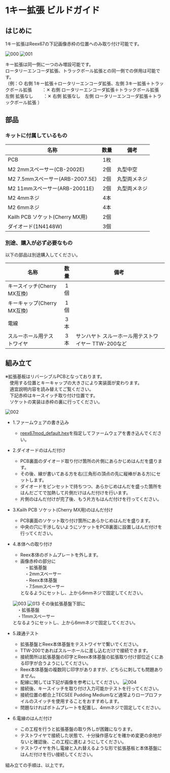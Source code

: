 # 1キー拡張 ビルドガイド

## はじめに
1キー拡張はReex67の下記画像赤枠の位置へのみ取り付け可能です。
  
![000](https://github.com/kushima8/Reex/assets/58157342/8cc824f0-6271-415a-b8aa-4e33cc567823)
![001](https://github.com/kushima8/Reex/assets/58157342/d06c4f7d-4a18-4441-8cb6-8ce5c2adb3e7)

キー拡張は同一側に一つのみ増設可能です。  
ロータリーエンコーダ拡張、トラックボール拡張との同一側での併用は可能です。  
（例：○ 右側 1キー拡張＋ロータリーエンコーダ拡張、左側 3キー拡張＋トラックボール拡張
　　：✕ 右側 ロータリーエンコーダ拡張＋トラックボール拡張　左側 拡張なし 
　　：✕ 右側 拡張なし　左側  ロータリーエンコーダ拡張＋トラックボール拡張 ）

## 部品

### キットに付属しているもの

|名称|数量|備考|
|----|:---:|----|
|PCB|1枚|
|M2 2mmスペーサー(CB-2002E)|2個|丸型中空|
|M2 7.5mmスペーサー(ARB-2007.5E)|2個|丸型両メネジ|
|M2 11mmスペーサー(ARB-20011E)|2個|丸型両メネジ|
|M2 4mmネジ|4本|
|M2 6mmネジ|4本|
|Kailh PCB ソケット(Cherry MX用)|2個|
|ダイオード(1N4148W)|3個|

### 別途、購入が必ず必要なもの
以下の部品は別途購入してください。

|名称|数量|備考|
|----|:---:|----|
|キースイッチ(Cherry MX互換)|1個|
|キーキャップ(Cherry MX互換)|1個|
|電線|3本|
|スルーホール用テストワイヤ|3本|サンハヤト スルーホール用テストワイヤー TTW-200など|

## 組み立て
※拡張基板はリバーシブルPCBとなっております。  
　使用する位置とキーキャップの大きさにより実装面が変わります。  
　適宜説明内容を読み替えてご覧ください。  
　下記赤枠はキースイッチ取り付け位置です。  
　ソケットの実装は赤枠の裏に行ってください。  

  ![002](https://github.com/kushima8/Reex/assets/58157342/4b6325ff-d3ba-44c5-8215-0f70e960622b)

* 1.ファームウェアの書き込み
  * [reex67mod_default.hex](https://github.com/kushima8/Reex/tree/main/Reex67/HEX/mod/reex56mod_default.hex)を指定してファームウェアを書き込んでください。
* 2.ダイオードのはんだ付け
  * PCB裏面のダイオード取り付け箇所の片側にあらかじめはんだを盛ります。  
  * その後、線が書いてある方を右(三角形の頂点の先に縦棒がある方)にセットします。
  * ダイオードをピンセットで持ちつつ、あらかじめはんだを盛った箇所をはんだごてで加熱して片側だけはんだ付けを行います。  
  * 片側のはんだ付けが完了後、もう片方もはんだ付けを行ってください。
* 3.Kailh PCB ソケット(Cherry MX用)のはんだ付け
  * PCB裏面のソケット取り付け箇所にあらかじめはんだを盛ります。  
  * 中央の穴に干渉しないようにソケットをPCB裏面に設置しはんだ付けを行ってください。  
* 4.本体への取り付け
  * Reex本体のボトムプレートを外します。  
  * 画像赤枠の部分に  
  　・拡張基盤  
  　・2mmスペーサー  
  　・Reex本体基盤  
  　・7.5mmスペーサー  
  となるようにセットし、上から6mmネジで固定してください。 
     
  ![003](https://github.com/kushima8/Reex/assets/58157342/5b2240a8-f2ca-4024-a4ef-9dead3db05cd)
  ![013](https://github.com/kushima8/Reex/assets/58157342/1ecca9d5-7ec1-409a-ab74-a7d17b140bfb)
  その後拡張基盤下部に  
  　・拡張基盤  
  　・11mmスペーサー  
  となるようにセットし、上から6mmネジで固定してください。  
* 5.疎通テスト
  * 拡張基盤とReex本体基盤をテストワイヤで繋いでください。
  * TTW-200であればスルーホールに差し込むだけで接続できます。
  * 接続箇所は拡張基盤の印字とReex本体基盤の拡張取り付け部位近くにある印字が合うようにしてください。
  * Reex本体基盤の複数同じ印字がありますが、どちらに刺しても問題ありません。
  * 配線に関しては下記が画像を参考にしてください。
  ![004](https://github.com/kushima8/Reex/assets/58157342/67bf763e-5240-454a-bdf7-27dcf03619a6)
  * 接続後、キースイッチを取り付け入力可能かテストを行ってください。
  * 接続位置の都合上TECSEE Pudding Mediumなど通常よりロープロファイルのスイッチを使用することをおすすめします。  
  * 問題なければボトムプレートを配置し、4mmネジで固定してください。
* 6.電線のはんだ付け
  * この工程を行うと拡張基盤の取り外しが困難になります。
  * テストワイヤで接続した状態で、十分操作感などを確かめ変更の余地がないと確認後、この工程に進むようにしてください。
  * テストワイヤを外し電線と入れ替えるような形で拡張基板と本体基盤にはんだ付けを行い接続してください。

組み立ての手順は、以上です。
